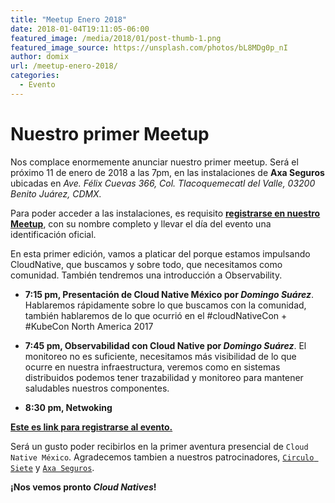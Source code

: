 ```yaml
---
title: "Meetup Enero 2018"
date: 2018-01-04T19:11:05-06:00
featured_image: /media/2018/01/post-thumb-1.png
featured_image_source: https://unsplash.com/photos/bL8MDg0p_nI
author: domix
url: /meetup-enero-2018/
categories:
  - Evento
---
```


# Nuestro primer Meetup


Nos complace enormemente anunciar nuestro primer meetup. Será el próximo 11 de enero de 2018 a las 7pm, en las instalaciones de **Axa Seguros** ubicadas en *Ave. Félix Cuevas 366, Col. Tlacoquemecatl del Valle, 03200 Benito Juárez, CDMX.*

Para poder acceder a las instalaciones, es requisito [**registrarse en nuestro Meetup**](https://www.meetup.com/Cloud-Native-Mexico/events/245821751/), con su nombre completo y llevar el día del evento una identificación oficial.

En esta primer edición, vamos a platicar del porque estamos impulsando CloudNative, que buscamos y sobre todo, que necesitamos como comunidad. También tendremos una introducción a Observability.

* **7:15 pm, Presentación de Cloud Native México por _Domingo Suárez_**. Hablaremos rápidamente sobre lo que buscamos con la comunidad, también hablaremos de lo que ocurrió en el #cloudNativeCon + #KubeCon North America 2017

* **7:45 pm, Observabilidad con Cloud Native por _Domingo Suárez_**. El monitoreo no es suficiente, necesitamos más visibilidad de lo que ocurre en nuestra infraestructura, veremos como en sistemas distribuidos podemos tener trazabilidad y monitoreo para mantener saludables nuestros componentes.

* **8:30 pm, Netwoking**

[**Este es link para registrarse al evento.**](https://www.meetup.com/Cloud-Native-Mexico/events/245821751/)

Será un gusto poder recibirlos en la primer aventura presencial de `Cloud Native México`. Agradecemos tambien a nuestros patrocinadores, [`Circulo Siete`](http://circulosiete.com) y [`Axa Seguros`](http://axa.mx).

**¡Nos vemos pronto *Cloud Natives*!**